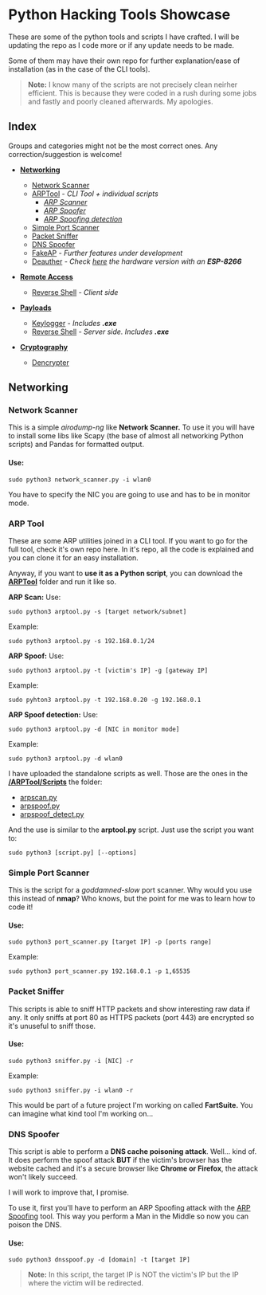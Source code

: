 # Python Hacking Tools Showcase 

These are some of the python tools and scripts I have crafted. I will be updating the repo as I code more or if any update needs to be made.

Some of them may have their own repo for further explanation/ease of installation (as in the case of the CLI tools).

> **Note:** I know many of the scripts are not precisely clean neirher efficient. This is because they were coded in a rush during some jobs and fastly and poorly cleaned afterwards. My apologies.

## Index 
Groups and categories might not be the most correct ones. Any correction/suggestion is welcome!

- **[Networking](#networking)** 
  - [Network Scanner](#network-scanner)
  - [ARPTool](#arp-tool) *- CLI Tool + individual scripts* 
    - *[ARP Scanner](#arp-scanner)*
    - *[ARP Spoofer](#arp-spoofer)*
    - *[ARP Spoofing detection](#arp-spoofer-detection)*
  - [Simple Port Scanner](#simple-port-scanner)
  - [Packet Sniffer](#packet-sniffer)
  - [DNS Spoofer](#dns-spoofer)
  - [FakeAP](#fakeap) *- Further features under development*
  - [Deauther](#deauther) *- Check [here](https://github.com/amtzespinosa/esp8266-wifi-deauther) the hardware version with an **ESP-8266*** 
  
- **[Remote Access](#remote-access)**
  - [Reverse Shell](#reverse-shell-client-side) *- Client side*
  
- **[Payloads](#payloads)**
  - [Keylogger](#keylogger) *- Includes **.exe*** 
  - [Reverse Shell](#reverse-shell-server-side) *- Server side. Includes **.exe***
  
- **[Cryptography](#cryptography)**
  - [Dencrypter](#dencrypter)
  
## Networking
### Network Scanner
This is a simple *airodump-ng* like **Network Scanner.** To use it you will have to install some libs like Scapy (the base of almost all networking Python scripts) and Pandas for formatted output.

#### **Use:** 

    sudo python3 network_scanner.py -i wlan0

You have to specify the NIC you are going to use and has to be in monitor mode.

### ARP Tool
These are some ARP utilities joined in a CLI tool. If you want to go for the full tool, check it's own repo here. In it's repo, all the code is explained and you can clone it for an easy installation.

Anyway, if you want to **use it as a Python script**, you can download the **[ARPTool](/ARPTool)** folder and run it like so.

**ARP Scan:** 
Use:

    sudo python3 arptool.py -s [target network/subnet]

Example:

    sudo python3 arptool.py -s 192.168.0.1/24

**ARP Spoof:** 
Use:

    sudo python3 arptool.py -t [victim's IP] -g [gateway IP]

Example:

    sudo pyhton3 arptool.py -t 192.168.0.20 -g 192.168.0.1

**ARP Spoof detection:**
Use: 

    sudo python3 arptool.py -d [NIC in monitor mode]
  
Example:

    sudo python3 arptool.py -d wlan0

I have uploaded the standalone scripts as well. Those are the ones in the **[/ARPTool/Scripts](/ARPTool/Scripts)** the folder:

 - [arpscan.py](/ARPTool/Scripts/arpscan.py)
 - [arpspoof.py](/ARPTool/Scripts/arpspoof.py)
 - [arpspoof_detect.py](/ARPTool/Scripts/arpspoof_detect.py)

And the use is similar to the **arptool.py** script. Just use the script you want to:

    sudo python3 [script.py] [--options]

### Simple Port Scanner
This is the script for a *goddamned-slow* port scanner. Why would you use this instead of **nmap**? Who knows, but the point for me was to learn how to code it!

#### Use:

    sudo python3 port_scanner.py [target IP] -p [ports range]

Example:

    sudo python3 port_scanner.py 192.168.0.1 -p 1,65535

### Packet Sniffer
This scripts is able to sniff HTTP packets and show interesting raw data if any. It only sniffs at port 80 as HTTPS packets (port 443) are encrypted so it's unuseful to sniff those.

#### Use:

    sudo python3 sniffer.py -i [NIC] -r

Example:

    sudo python3 sniffer.py -i wlan0 -r

This would be part of a future project I'm working on called **FartSuite.** You can imagine what kind tool I'm working on...

### DNS Spoofer

This script is able to perform a **DNS cache poisoning attack**. Well... kind of. It does perform the spoof attack **BUT** if the victim's browser has the website cached and it's a secure browser like **Chrome or Firefox**, the attack won't likely succeed.

I will work to improve that, I promise.

To use it, first you'll have to perform an ARP Spoofing attack with the [ARP Spoofing](#arp-tool) tool. This way you perform a Man in the Middle so now you can poison the DNS.

#### Use:

    sudo python3 dnsspoof.py -d [domain] -t [target IP]
    
> **Note:** In this script, the target IP is NOT the victim's IP but the IP where the victim will be redirected.
